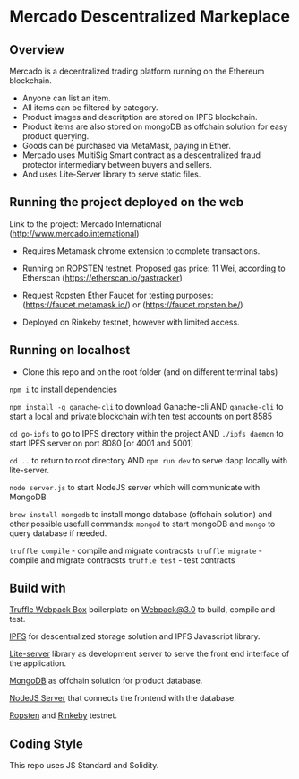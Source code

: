 # Mercado Descentralized Markeplace

## Overview

 Mercado is a decentralized trading platform running on the Ethereum blockchain.

- Anyone can list an item. 
- All items can be filtered by category.
- Product images and descritption are stored on IPFS blockchain.
- Product items are also stored on mongoDB as offchain solution for easy product querying.
- Goods can be purchased via MetaMask, paying in Ether.
- Mercado uses MultiSig Smart contract as a descentralized fraud protector intermediary between buyers and sellers.
- And uses Lite-Server library to serve static files.


## Running the project deployed on the web

Link to the project: Mercado International (http://www.mercado.international)
- Requires Metamask chrome extension to complete transactions.

-  Running on ROPSTEN testnet. Proposed gas price: 11 Wei, according to Etherscan
(https://etherscan.io/gastracker)
- Request Ropsten Ether Faucet for testing purposes: (https://faucet.metamask.io/) or (https://faucet.ropsten.be/)

-  Deployed on Rinkeby testnet, however with limited access.


## Running on localhost

- Clone this repo and on the root folder (and on different terminal tabs)

`npm i` to install dependencies

`npm install -g ganache-cli` to download Ganache-cli AND `ganache-cli` to start a local and private blockchain with ten test accounts on port 8585

`cd go-ipfs` to go to IPFS directory within the project AND `./ipfs daemon` to start IPFS server on port 8080 [or 4001 and 5001]

`cd ..` to return to root directory AND `npm run dev` to serve dapp locally with lite-server.  

`node server.js` to start NodeJS server which will communicate with MongoDB 

`brew install mongodb` to install mongo database (offchain solution) and other possible usefull commands: `mongod` to start mongoDB and `mongo` to query database if needed.

`truffle compile` - compile and migrate contracsts
`truffle migrate` - compile and migrate contracsts
`truffle test` -  test contracts


## Build with
[Truffle Webpack Box](https://truffleframework.com/boxes/webpack) boilerplate on Webpack@3.0 to build, compile and test.

[IPFS](http://ipfs.io) for descentralized storage solution and IPFS Javascript library.

[Lite-server]() library as development server to serve the front end interface of the application.

[MongoDB]() as offchain solution for product database.

[NodeJS Server]() that connects the frontend with the database.

[Ropsten]() and [Rinkeby]() testnet.


## Coding Style
This repo uses JS Standard and Solidity.
